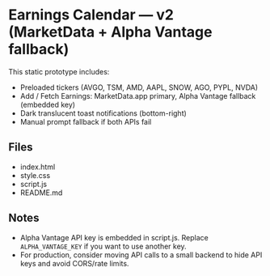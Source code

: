 # Earnings Calendar — v2 (MarketData + Alpha Vantage fallback)

This static prototype includes:
- Preloaded tickers (AVGO, TSM, AMD, AAPL, SNOW, AGO, PYPL, NVDA)
- Add / Fetch Earnings: MarketData.app primary, Alpha Vantage fallback (embedded key)
- Dark translucent toast notifications (bottom-right)
- Manual prompt fallback if both APIs fail

## Files
- index.html
- style.css
- script.js
- README.md

## Notes
- Alpha Vantage API key is embedded in script.js. Replace `ALPHA_VANTAGE_KEY` if you want to use another key.
- For production, consider moving API calls to a small backend to hide API keys and avoid CORS/rate limits.
